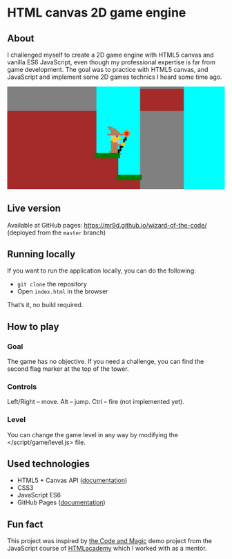 # HTML canvas 2D game engine

## About

I challenged myself to create a 2D game engine with HTML5 canvas and vanilla ES6 JavaScript, even though my professional expertise is far from game development. The goal was to practice with HTML5 canvas, and JavaScript and implement some 2D games technics I heard some time ago.

<img src="/screenshots/demo.png">

## Live version

Available at GitHub pages: <https://mr9d.github.io/wizard-of-the-code/> (deployed from the `master` branch)

## Running locally

If you want to run the application locally, you can do the following:

- `git clone` the repository
- Open `index.html` in the browser

That’s it, no build required.

## How to play

### Goal

The game has no objective. If you need a challenge, you can find the second flag marker at the top of the tower.

### Controls

Left/Right – move.
Alt – jump.
Ctrl – fire (not implemented yet).

### Level

You can change the game level in any way by modifying the </script/game/level.js> file.

## Used technologies

- HTML5 + Canvas API ([documentation](https://developer.mozilla.org/en-US/docs/Web/API/Canvas_API))
- CSS3
- JavaScript ES6
- GitHub Pages ([documentation](https://docs.github.com/en/pages))

## Fun fact
This project was inspired by [the Code and Magic](https://github.com/htmlacademy/code-and-magic-demo) demo project from the JavaScript course of [HTMLacademy](https://htmlacademy.ru/) which I worked with as a mentor.
